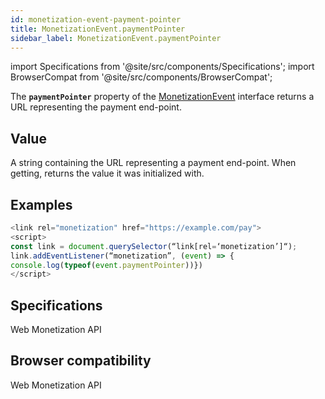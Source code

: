 ```yaml
---
id: monetization-event-payment-pointer
title: MonetizationEvent.paymentPointer
sidebar_label: MonetizationEvent.paymentPointer
---
```


import Specifications from '@site/src/components/Specifications';
import BrowserCompat from '@site/src/components/BrowserCompat';

The **`paymentPointer`** property of the [MonetizationEvent](monetization-event.md) interface returns a URL representing the payment end-point. 

## Value

A string containing the URL representing a payment end-point. When getting, returns the value it was initialized with.

## Examples

```javascript
<link rel="monetization" href="https://example.com/pay">
<script>
const link = document.querySelector(“link[rel=‘monetization’]“);
link.addEventListener(“monetization”, (event) => {
console.log(typeof(event.paymentPointer))})
</script>
```

## Specifications
<Specifications link="paymentpointer-attribute">Web Monetization API</Specifications>

## Browser compatibility
<BrowserCompat data="paymentPointer.json">Web Monetization API</BrowserCompat>